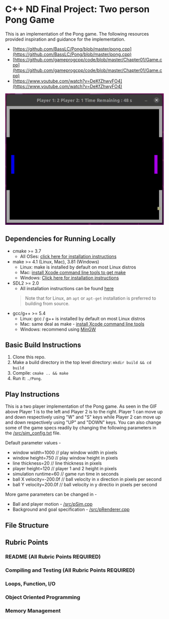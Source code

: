 # C++ ND Final Project: Two person Pong Game

This is an implementation of the Pong game. The following resources provided inspiration and guidance for the implementation.

* [https://github.com/BassLC/Pong/blob/master/pong.cpp](https://github.com/BassLC/Pong/blob/master/pong.cpp)
* [https://github.com/gameprogcpp/code/blob/master/Chapter01/Game.cpp](https://github.com/gameprogcpp/code/blob/master/Chapter01/Game.cpp)
* [https://www.youtube.com/watch?v=DeKfZhwyFO4](https://www.youtube.com/watch?v=DeKfZhwyFO4)

<img src="pong.gif"/>

## Dependencies for Running Locally
* cmake >= 3.7
  * All OSes: [click here for installation instructions](https://cmake.org/install/)
* make >= 4.1 (Linux, Mac), 3.81 (Windows)
  * Linux: make is installed by default on most Linux distros
  * Mac: [install Xcode command line tools to get make](https://developer.apple.com/xcode/features/)
  * Windows: [Click here for installation instructions](http://gnuwin32.sourceforge.net/packages/make.htm)
* SDL2 >= 2.0
  * All installation instructions can be found [here](https://wiki.libsdl.org/Installation)
  >Note that for Linux, an `apt` or `apt-get` installation is preferred to building from source. 
* gcc/g++ >= 5.4
  * Linux: gcc / g++ is installed by default on most Linux distros
  * Mac: same deal as make - [install Xcode command line tools](https://developer.apple.com/xcode/features/)
  * Windows: recommend using [MinGW](http://www.mingw.org/)

## Basic Build Instructions

1. Clone this repo.
2. Make a build directory in the top level directory: `mkdir build && cd build`
3. Compile: `cmake .. && make`
4. Run it: `./Pong`.


## Play Instructions

This is a two player implementation of the Pong game. As seen in the GIF above Player 1 is to the left and Player 2 is to the right. Player 1 can move up and down respectively using "W" and "S" keys while Player 2 can move up and down respectively using "UP" and "DOWN" keys. You can also change some of the game specs readily by changing the following parameters in the [/src/sim_config.txt](https://github.com/prasadshingne/CppND-Capstone/blob/master/src/sim_config.txt) file.

Default parameter values - 

* window width=1000 // play window width in pixels
* window height=750 // play window height in pixels
* line thickness=20 // line thickness in pixels
* player height=120 // player 1 and 2 height in pixels
* simulation runtime=60 // game run time in seconds
* ball X velocity=-200.0f // ball velocity in x direction in pixels per second
* ball Y velocity=200.0f // ball velocity in y directio in pixels per second

More game parameters can be changed in - 

* Ball and player motion - [/src/pSim.cpp](https://github.com/prasadshingne/CppND-Capstone/blob/master/src/pSim.cpp)
* Background and goal specification - [/src/pRenderer.cpp](https://github.com/prasadshingne/CppND-Capstone/blob/master/src/pRenderer.cpp)

## File Structure

## Rubric Points

### README (All Rubric Points REQUIRED)

### Compiling and Testing (All Rubric Points REQUIRED)

### Loops, Function, I/O

### Object Oriented Programming

### Memory Management


